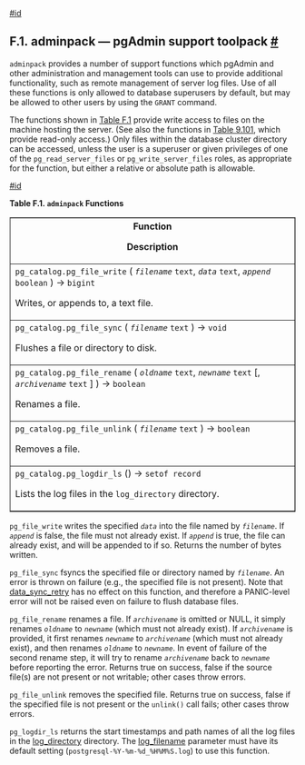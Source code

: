[#id](#ADMINPACK)

## F.1. adminpack — pgAdmin support toolpack [#](#ADMINPACK)

`adminpack` provides a number of support functions which pgAdmin and other administration and management tools can use to provide additional functionality, such as remote management of server log files. Use of all these functions is only allowed to database superusers by default, but may be allowed to other users by using the `GRANT` command.

The functions shown in [Table F.1](adminpack#FUNCTIONS-ADMINPACK-TABLE) provide write access to files on the machine hosting the server. (See also the functions in [Table 9.101](functions-admin#FUNCTIONS-ADMIN-GENFILE-TABLE), which provide read-only access.) Only files within the database cluster directory can be accessed, unless the user is a superuser or given privileges of one of the `pg_read_server_files` or `pg_write_server_files` roles, as appropriate for the function, but either a relative or absolute path is allowable.

[#id](#FUNCTIONS-ADMINPACK-TABLE)

**Table F.1. `adminpack` Functions**

<table class="table" summary="adminpack Functions" border="1">
  <colgroup>
    <col />
  </colgroup>
  <thead>
    <tr>
      <th class="func_table_entry">
        <div class="func_signature">Function</div>
        <p>Description</p>
      </th>
    </tr>
  </thead>
  <tbody>
    <tr>
      <td class="func_table_entry">
        <div class="func_signature">
          <code class="function">pg_catalog.pg_file_write</code> (
          <em class="parameter"><code>filename</code></em> <code class="type">text</code>,
          <em class="parameter"><code>data</code></em> <code class="type">text</code>,
          <em class="parameter"><code>append</code></em> <code class="type">boolean</code> ) →
          <code class="returnvalue">bigint</code>
        </div>
        <p>Writes, or appends to, a text file.</p>
      </td>
    </tr>
    <tr>
      <td class="func_table_entry">
        <div class="func_signature">
          <code class="function">pg_catalog.pg_file_sync</code> (
          <em class="parameter"><code>filename</code></em> <code class="type">text</code> ) →
          <code class="returnvalue">void</code>
        </div>
        <p>Flushes a file or directory to disk.</p>
      </td>
    </tr>
    <tr>
      <td class="func_table_entry">
        <div class="func_signature">
          <code class="function">pg_catalog.pg_file_rename</code> (
          <em class="parameter"><code>oldname</code></em> <code class="type">text</code>,
          <em class="parameter"><code>newname</code></em> <code class="type">text</code> [<span
            class="optional">, <em class="parameter"><code>archivename</code></em>
            <code class="type">text</code> </span>] ) → <code class="returnvalue">boolean</code>
        </div>
        <p>Renames a file.</p>
      </td>
    </tr>
    <tr>
      <td class="func_table_entry">
        <div class="func_signature">
          <code class="function">pg_catalog.pg_file_unlink</code> (
          <em class="parameter"><code>filename</code></em> <code class="type">text</code> ) →
          <code class="returnvalue">boolean</code>
        </div>
        <p>Removes a file.</p>
      </td>
    </tr>
    <tr>
      <td class="func_table_entry">
        <div class="func_signature">
          <code class="function">pg_catalog.pg_logdir_ls</code> () →
          <code class="returnvalue">setof record</code>
        </div>
        <p>Lists the log files in the <code class="varname">log_directory</code> directory.</p>
      </td>
    </tr>
  </tbody>
</table>

`pg_file_write` writes the specified _`data`_ into the file named by _`filename`_. If _`append`_ is false, the file must not already exist. If _`append`_ is true, the file can already exist, and will be appended to if so. Returns the number of bytes written.

`pg_file_sync` fsyncs the specified file or directory named by _`filename`_. An error is thrown on failure (e.g., the specified file is not present). Note that [data_sync_retry](runtime-config-error-handling#GUC-DATA-SYNC-RETRY) has no effect on this function, and therefore a PANIC-level error will not be raised even on failure to flush database files.

`pg_file_rename` renames a file. If _`archivename`_ is omitted or NULL, it simply renames _`oldname`_ to _`newname`_ (which must not already exist). If _`archivename`_ is provided, it first renames _`newname`_ to _`archivename`_ (which must not already exist), and then renames _`oldname`_ to _`newname`_. In event of failure of the second rename step, it will try to rename _`archivename`_ back to _`newname`_ before reporting the error. Returns true on success, false if the source file(s) are not present or not writable; other cases throw errors.

`pg_file_unlink` removes the specified file. Returns true on success, false if the specified file is not present or the `unlink()` call fails; other cases throw errors.

`pg_logdir_ls` returns the start timestamps and path names of all the log files in the [log_directory](runtime-config-logging#GUC-LOG-DIRECTORY) directory. The [log_filename](runtime-config-logging#GUC-LOG-FILENAME) parameter must have its default setting (`postgresql-%Y-%m-%d_%H%M%S.log`) to use this function.
